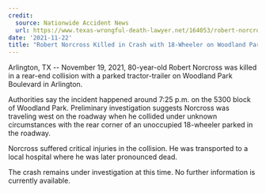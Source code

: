 ```yaml
---
credit:
  source: Nationwide Accident News
  url: https://www.texas-wrongful-death-lawyer.net/164053/robert-norcross-accident-woodland-park-blvd-arlington-tx.htm
date: '2021-11-22'
title: "Robert Norcross Killed in Crash with 18-Wheeler on Woodland Park Blvd in Arlington, TX"
---
```

Arlington, TX -- November 19, 2021, 80-year-old Robert Norcross was killed in a rear-end collision with a parked tractor-trailer on Woodland Park Boulevard in Arlington.

Authorities say the incident happened around 7:25 p.m. on the 5300 block of Woodland Park. Preliminary investigation suggests Norcross was traveling west on the roadway when he collided under unknown circumstances with the rear corner of an unoccupied 18-wheeler parked in the roadway.

Norcross suffered critical injuries in the collision. He was transported to a local hospital where he was later pronounced dead.

The crash remains under investigation at this time. No further information is currently available.
